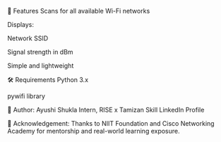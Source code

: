 🚀 Features
Scans for all available Wi-Fi networks

Displays:

Network SSID

Signal strength in dBm

Simple and lightweight

🛠️ Requirements
Python 3.x

pywifi library

🙌 Author:
Ayushi Shukla
Intern, RISE x Tamizan Skill
LinkedIn Profile

📢 Acknowledgement:
Thanks to NIIT Foundation and Cisco Networking Academy for mentorship and real-world learning exposure.
